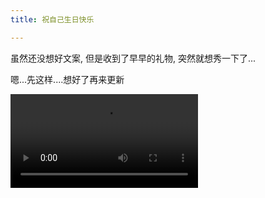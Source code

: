 ```yaml
---
title: 祝自己生日快乐

---
```


<!-- more -->

虽然还没想好文案, 但是收到了早早的礼物, 突然就想秀一下了...

嗯...先这样....想好了再来更新


<video src="https://lllthhhh-aliyun-oss.oss-cn-beijing.aliyuncs.com/special/birthday23.mp4" controls controlsList="nodownload"></video>
